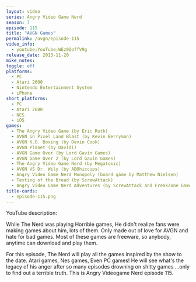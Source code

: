 ```yaml
---
layout: video
series: Angry Video Game Nerd
season: 7
episode: 115
title: "AVGN Games"
permalink: /avgn/episode-115
video_info:
  - youtube;YouTube;WEz0IoffV9g
release_date: 2013-11-20
mike_notes:
toggle: off
platforms:
  - PC
  - Atari 2600
  - Nintendo Entertainment System
  - iPhone
short_platforms:
  - PC
  - Atari 2600
  - NES
  - iOS
games:
  - The Angry Video Game (by Eric Ruth)
  - AVGN in Pixel Land Blast (by Kevin Berryman)
  - AVGN K.O. Boxing (by Devin Cook)
  - AVGN Planet (by Davidi)
  - AVGN Game Over (by Lord Gavin Games)
  - AVGN Game Over 2 (by Lord Gavin Games)
  - The Angry Video Game Nerd (by Megatoxic)
  - AVGN VS Dr. Wily (by ABOhiccups)
  - Angry Video Game Nerd Monopoly (board game by Matthew Nielsen)
  - Texting of the Bread (by ScrewAttack)
  - Angry Video Game Nerd Adventures (by ScrewAttack and FreakZone Games)
title-cards:
  - episode-115.png
---
```


<p class="yt-description">YouTube description:</p>

While The Nerd was playing Horrible games, He didn't realize fans were making games about him, lots of them. Only made out of love for AVGN and hate for bad games. Most of these games are freeware, so anybody, anytime can download and play them. 

For this episode, The Nerd will play all the games inspired by the show to the date. Atari games, Nes games, Even PC games! He will see what's the legacy of his anger after so many episodes drowning on shitty games ...only to find out a terrible truth. This is Angry Videogame Nerd episode 115.